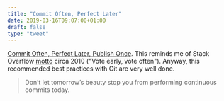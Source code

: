 ```yaml
---
title: "Commit Often, Perfect Later"
date: 2019-03-16T09:07:00+01:00
draft: false
type: "tweet"
---
```


[Commit Often, Perfect Later, Publish Once](https://sethrobertson.github.io/GitBestPractices/). This reminds me of Stack Overflow
[motto](https://stackoverflow.blog/2010/10/19/vote-early-vote-often/) circa 2010 ("Vote early, vote often"). Anyway, this recommended best
practices with Git are very well done.

> Don’t let tomorrow’s beauty stop you from performing continuous commits today.
